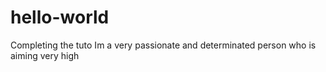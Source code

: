 # hello-world
Completing the tuto
Im a very passionate and determinated person who is aiming very high
